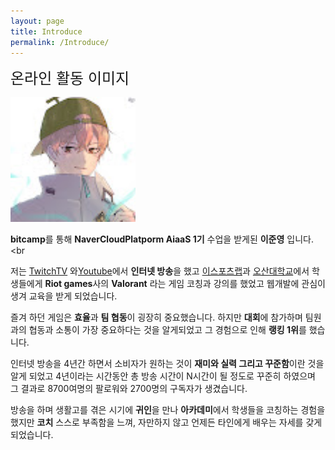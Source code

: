 ```yaml
---
layout: page
title: Introduce
permalink: /Introduce/
---
```


<span style="font-size:24px;">온라인 활동 이미지</span>

<img src="https://github.com/Melon-jy/melon-jy.github.io/blob/main/melons.jpg?raw=true" width="200">
<br>

**bitcamp**를 통해 **NaverCloudPlatporm AiaaS 1기** 수업을 받게된 **이준영** 입니다.
<br


저는 [TwitchTV](HTTPS://WWW.Twitch.tv/Twitch_Melon_) 와[Youtube](https://www.youtube.com/channel/UCDiU10g3Xk0JpP3YF2PYqiw)에서 **인터넷 방송**을 했고  [이스포츠랩](https://esportslab.kr/)과 [오산대학교](HTTPS://www.osan.ac.kr/?menuno=127)에서 학생들에게 **Riot games**사의 **Valorant** 라는 게임 코칭과 강의를 했었고 웹개발에 관심이 생겨 교육을 받게 되었습니다.
<br>

즐겨 하던 게임은 **효율**과 **팀 협동**이 굉장히 중요했습니다. 하지만 **대회**에 참가하며 팀원과의 협동과 소통이 가장 중요하다는 것을 알게되었고 그 경험으로 인해 **랭킹 1위**를 했습니다.

인터넷 방송을 4년간 하면서 소비자가 원하는 것이 **재미와 실력 그리고 꾸준함**이란 것을 알게 되었고 4년이라는 시간동안 총 방송 시간이 N시간이 될 정도로 꾸준히 하였으며 그 결과로 8700여명의 팔로워와 2700명의 구독자가 생겼습니다.
<br>

방송을 하며 생활고를 겪은 시기에 **귀인**을 만나 **아카데미**에서 학생들을 코칭하는 경험을 했지만 **코치** 스스로 부족함을 느껴, 자만하지 않고 언제든 타인에게 배우는 자세를 갖게 되었습니다.
